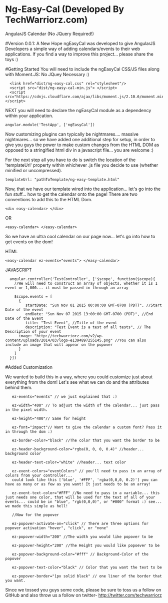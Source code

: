 # Ng-Easy-Cal (Developed By TechWarriorz.com)
AngularJS Calendar (No JQuery Required!)

#Version 0.0.1: A New Hope
ngEasyCal was developed to give AngularJS Developers a simple way of adding calendars/events to their web applications. If you find a way to improve this project... please share the toys :)

#Getting Started
You will need to include the ngEasyCal CSS/JS files along with Moment.JS: No JQuey Necessary :) 

```
  <link href="dist/ng-easy-cal.css" rel="stylesheet"/>
  <script src="dist/ng-easy-cal-min.js"> </script>
  <script src="https://cdnjs.cloudflare.com/ajax/libs/moment.js/2.10.6/moment.min.js"> </script>
```

NEXT you will need to declare the ngEasyCal module as a dependency within your application.

``` angular.module('TestApp', ['ngEasyCal']) ```

Now customizing plugins can typically be nightmares.... massive nightmares... so we have added one additional step for setup, in order to give you guys the power to make custom changes from the HTML DOM as opposed to a stringified html div in a javascript file... you are welcome :) 

For the next step all you have to do is switch the location of the 'templateUrl' property within whichever .js file you decide to use (whether minified or uncompressed).

``` templateUrl: "pathToTemplate/ng-easy-template.html" ```

Now, that we have our template wired into the application... let's go into the fun stuff... how to get the calendar onto the page! There are two conventions to add this to the HTML Dom.

``` <div easy-calendar> </div> ```

OR

``` <easy-calendar> </easy-calendar> ```


So we have an ultra cool calendar on our page now... let's go into how to get events on the dom!

HTML

``` 
<easy-calendar ez-events="events"> </easy-calendar> 
```

JAVASCRIPT
```  
  angular.controller('TestController', ['$scope', function($scope){
    //We will need to construct an array of objects, whether it is 1 event or 1,000... it must be passed in through an array
    
    $scope.events = [
      {
         startDate: "Sun Nov 01 2015 00:00:00 GMT-0700 (PDT)", //Start Date of the event
         endDate: "Sun Nov 07 2015 13:00:00 GMT-0700 (PDT)", //End Date of the Event
         title: "Test Event", //Title of the event
         description: "Test Event is a test of all tests", // The Description of your event
	  image: "http://techwarriorz.com/v2/wp-content/uploads/2014/03/logo-e1394897255145.png" //You can also include an image that will appear on the popover
      }
    ]
  }])
```

#Added Customization

We wanted to build this in a way, where you could customize just about everything from the dom! Let's see what we can do and the attributes behind them.

```
   ez-events="events" // we just explained that :) 
   
   ez-width="400" // To adjust the width of the calendar... just pass in the pixel width.
   
   ez-height="400"// Same for height
   
   ez-font="impact"// Want to give the calendar a custom font? Pass it in through the dom :)
   
   ez-border-color="black" //The color that you want the border to be
   
   ez-header-background-color="rgba(0, 0, 0, 0.4)" //header... background color
   
   ez-header-text-color="white" //header... text color
   
   ez-event-colors="eventColors" // you'll need to pass in an array of colors from your controller... 
   could look like this ['blue', '#FFF', 'rgba(0,0,0, 0.2)'] you can have as many or as few as you want! It just needs to be an array!
   
   ez-event-text-color="#FFF" //No need to pass in a variable... this just needs one color, that will be used for the text of all of your events... could be in "blue", "rgb(0,0,0)", or "#000" format :) see... we made this simple as hell!
   
   //Now for the popover
   
   ez-popover-activate-on="click" // There are three options for popover activation "hover", "click", or "none"
   
   ez-popover-width="200" //The width you would like popover to be
  
   ez-popover-height="200" //The Height you would like popoever to be
   
   ez-popover-background-color="#fff" // Background-Color of the popover
   
   ez-popover-text-color="black" // Color that you want the text to be
   
   ez-popover-border="1px solid black" // one liner of the border that you want.

```

Since we tossed you guys some code, please be sure to toss us a follow on GitHub and also throw us a follow on twitter- http://twitter.com/techwarriorz

